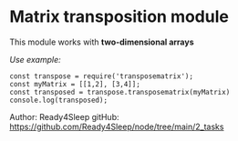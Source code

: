 # Matrix transposition module

This module works with __two-dimensional arrays__

*Use example:*

```
const transpose = require('transposematrix');
const myMatrix = [[1,2], [3,4]];
const transposed = transpose.transposematrix(myMatrix)
console.log(transposed);
```

Author: Ready4Sleep
gitHub: https://github.com/Ready4Sleep/node/tree/main/2_tasks



